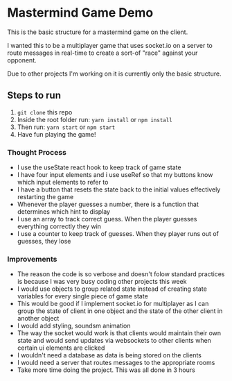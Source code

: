 # Mastermind Game Demo

This is the basic structure for a mastermind game on the client.

I wanted this to be a multiplayer game that uses socket.io on a server to route messages in real-time to create a sort-of "race"
against your opponent.

Due to other projects I'm working on it is currently only the basic structure.

## Steps to run

1. `git clone` this repo
2. Inside the root folder run: `yarn install` or `npm install`
3. Then run: `yarn start` or `npm start`
4. Have fun playing the game!

### Thought Process

- I use the useState react hook to keep track of game state
- I have four input elements and i use useRef so that my buttons know which input elements to refer to
- I have a button that resets the state back to the initial values effectively restarting the game
- Whenever the player guesses a number, there is a function that determines which hint to display
- I use an array to track correct guess. When the player guesses everything correctly they win
- I use a counter to keep track of guesses. When they player runs out of guesses, they lose

### Improvements

- The reason the code is so verbose and doesn't folow standard practices is because I was very busy coding other projects this week
- I would use objects to group related state instead of creating state variables for every single piece of game state
- This would be good if I implement socket.io for multiplayer as I can group the state of client in one object and the state of the other client in another object
- I would add styling, soundsm animation
- The way the socket would work is that clients would maintain their own state and would send updates via websockets to other clients when certain ui elements are clicked
- I wouldn't need a database as data is being stored on the clients
- I would need a server that routes messages to the appropriate rooms
- Take more time doing the project. This was all done in 3 hours
